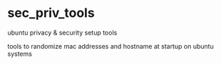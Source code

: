 sec_priv_tools
==============

ubuntu privacy &amp; security setup tools

tools to randomize mac addresses and hostname at startup on ubuntu systems
